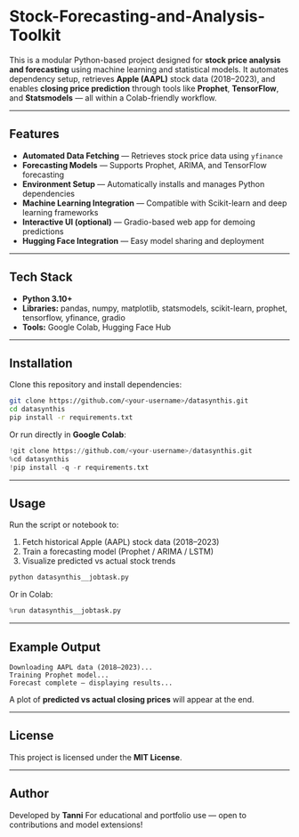 # Stock-Forecasting-and-Analysis-Toolkit

This is a modular Python-based project designed for **stock price analysis and forecasting** using machine learning and statistical models.
It automates dependency setup, retrieves **Apple (AAPL)** stock data (2018–2023), and enables **closing price prediction** through tools like **Prophet**, **TensorFlow**, and **Statsmodels** — all within a Colab-friendly workflow.

---

## Features

* **Automated Data Fetching** — Retrieves stock price data using `yfinance`
* **Forecasting Models** — Supports Prophet, ARIMA, and TensorFlow forecasting
* **Environment Setup** — Automatically installs and manages Python dependencies
* **Machine Learning Integration** — Compatible with Scikit-learn and deep learning frameworks
* **Interactive UI (optional)** — Gradio-based web app for demoing predictions
* **Hugging Face Integration** — Easy model sharing and deployment

---

## Tech Stack

* **Python 3.10+**
* **Libraries:** pandas, numpy, matplotlib, statsmodels, scikit-learn, prophet, tensorflow, yfinance, gradio
* **Tools:** Google Colab, Hugging Face Hub

---

## Installation

Clone this repository and install dependencies:

```bash
git clone https://github.com/<your-username>/datasynthis.git
cd datasynthis
pip install -r requirements.txt
```

Or run directly in **Google Colab**:

```python
!git clone https://github.com/<your-username>/datasynthis.git
%cd datasynthis
!pip install -q -r requirements.txt
```

---

## Usage

Run the script or notebook to:

1. Fetch historical Apple (AAPL) stock data (2018–2023)
2. Train a forecasting model (Prophet / ARIMA / LSTM)
3. Visualize predicted vs actual stock trends

```bash
python datasynthis__jobtask.py
```

Or in Colab:

```python
%run datasynthis__jobtask.py
```

---

## Example Output

```
Downloading AAPL data (2018–2023)...
Training Prophet model...
Forecast complete — displaying results...
```

A plot of **predicted vs actual closing prices** will appear at the end.

---

## License

This project is licensed under the **MIT License**.

---

## Author

Developed by **Tanni**
For educational and portfolio use — open to contributions and model extensions!
